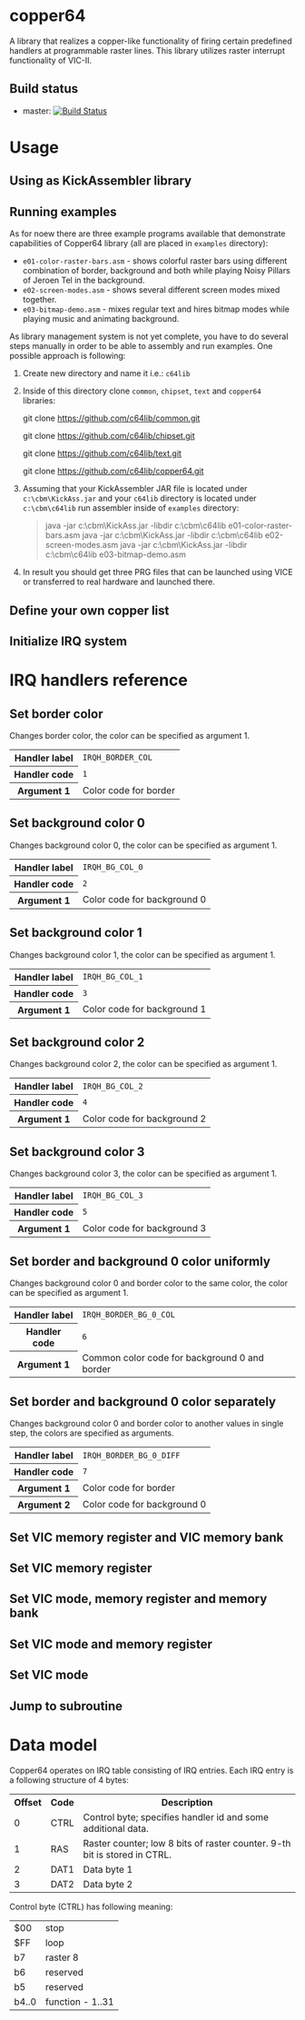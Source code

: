 # copper64

A library that realizes a copper-like functionality of firing certain predefined handlers 
at programmable raster lines. This library utilizes raster interrupt functionality of VIC-II.

## Build status

* master: [![Build Status](https://travis-ci.org/c64lib/copper64.svg?branch=master)](https://travis-ci.org/c64lib/copper64)

# Usage
## Using as KickAssembler library

## Running examples
As for noew there are three example programs available that demonstrate capabilities of Copper64 library (all are placed in `examples` directory):
* `e01-color-raster-bars.asm` - shows colorful raster bars using different combination of border, background and both while playing Noisy Pillars of Jeroen Tel in the background.
* `e02-screen-modes.asm` - shows several different screen modes mixed together.
* `e03-bitmap-demo.asm` - mixes regular text and hires bitmap modes while playing music and animating background.

As library management system is not yet complete, you have to do several steps manually in order to be able to assembly and run examples. One possible approach is following:
1. Create new directory and name it i.e.: `c64lib`
2. Inside of this directory clone `common`, `chipset`, `text` and `copper64` libraries:

   git clone https://github.com/c64lib/common.git
   
   git clone https://github.com/c64lib/chipset.git
   
   git clone https://github.com/c64lib/text.git
   
   git clone https://github.com/c64lib/copper64.git
   
3. Assuming that your KickAssembler JAR file is located under `c:\cbm\KickAss.jar` and your `c64lib` directory is located under `c:\cbm\c64lib` run assembler inside of `examples` directory:

	> java -jar c:\cbm\KickAss.jar -libdir c:\cbm\c64lib e01-color-raster-bars.asm
	> java -jar c:\cbm\KickAss.jar -libdir c:\cbm\c64lib e02-screen-modes.asm
	> java -jar c:\cbm\KickAss.jar -libdir c:\cbm\c64lib e03-bitmap-demo.asm
	
4. In result you should get three PRG files that can be launched using VICE or transferred to real hardware and launched there.

## Define your own copper list

## Initialize IRQ system

# IRQ handlers reference
## Set border color
Changes border color, the color can be specified as argument 1.
<table>
	<tr>
		<th>Handler label</th><td><code>IRQH_BORDER_COL</code></td>
	</tr>
	<tr>
		<th>Handler code</th><td><code>1</code></td>
	</tr>
	<tr>
		<th>Argument 1</th><td>Color code for border</td>
	</tr>
</table>

## Set background color 0
Changes background color 0, the color can be specified as argument 1.
<table>
	<tr>
		<th>Handler label</th><td><code>IRQH_BG_COL_0</code></td>
	</tr>
	<tr>
		<th>Handler code</th><td><code>2</code></td>
	</tr>
	<tr>
		<th>Argument 1</th><td>Color code for background 0</td>
	</tr>
</table>

## Set background color 1
Changes background color 1, the color can be specified as argument 1.
<table>
	<tr>
		<th>Handler label</th><td><code>IRQH_BG_COL_1</code></td>
	</tr>
	<tr>
		<th>Handler code</th><td><code>3</code></td>
	</tr>
	<tr>
		<th>Argument 1</th><td>Color code for background 1</td>
	</tr>
</table>

## Set background color 2
Changes background color 2, the color can be specified as argument 1.
<table>
	<tr>
		<th>Handler label</th><td><code>IRQH_BG_COL_2</code></td>
	</tr>
	<tr>
		<th>Handler code</th><td><code>4</code></td>
	</tr>
	<tr>
		<th>Argument 1</th><td>Color code for background 2</td>
	</tr>
</table>

## Set background color 3
Changes background color 3, the color can be specified as argument 1.
<table>
	<tr>
		<th>Handler label</th><td><code>IRQH_BG_COL_3</code></td>
	</tr>
	<tr>
		<th>Handler code</th><td><code>5</code></td>
	</tr>
	<tr>
		<th>Argument 1</th><td>Color code for background 3</td>
	</tr>
</table>

## Set border and background 0 color uniformly
Changes background color 0 and border color to the same color, the color can be specified as argument 1.
<table>
	<tr>
		<th>Handler label</th><td><code>IRQH_BORDER_BG_0_COL</code></td>
	</tr>
	<tr>
		<th>Handler code</th><td><code>6</code></td>
	</tr>
	<tr>
		<th>Argument 1</th><td>Common color code for background 0 and border</td>
	</tr>
</table>

## Set border and background 0 color separately
Changes background color 0 and border color to another values in single step, the colors are specified as arguments.
<table>
	<tr>
		<th>Handler label</th><td><code>IRQH_BORDER_BG_0_DIFF</code></td>
	</tr>
	<tr>
		<th>Handler code</th><td><code>7</code></td>
	</tr>
	<tr>
		<th>Argument 1</th><td>Color code for border</td>
	</tr>
	<tr>
		<th>Argument 2</th><td>Color code for background 0</td>
	</tr>
</table>

## Set VIC memory register and VIC memory bank

## Set VIC memory register

## Set VIC mode, memory register and memory bank

## Set VIC mode and memory register

## Set VIC mode

## Jump to subroutine

# Data model
Copper64 operates on IRQ table consisting of IRQ entries. Each IRQ entry is
a following structure of 4 bytes:

<table>
	<tr>
		<th>Offset</th><th>Code</th><th>Description</th>
	</tr>
	<tr>
		<td>0</td><td>CTRL</td><td>Control byte; specifies handler id and some additional data.</td>
	</tr>
	<tr>
		<td>1</td><td>RAS</td><td>Raster counter; low 8 bits of raster counter. 9-th bit is stored in CTRL.</td>
	</tr>
	<tr>
		<td>2</td><td>DAT1</td><td>Data byte 1</td>
	</tr>
	<tr>
		<td>3</td><td>DAT2</td><td>Data byte 2</td>
	</tr>
</table>

Control byte (CTRL) has following meaning:

<table>
	<tr><td>$00</td><td>stop</td></tr>
	<tr><td>$FF</td><td>loop</td></tr>
	<tr><td>b7</td><td>raster 8</td></tr>
	<tr><td>b6</td><td>reserved</td></tr>
	<tr><td>b5</td><td>reserved</td></tr>
	<tr><td>b4..0</td><td>function - 1..31</td></tr>
</table>
	
